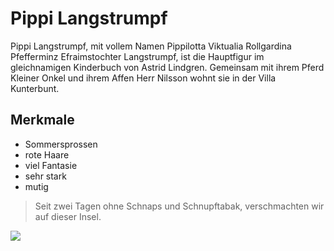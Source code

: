 # Pippi Langstrumpf
Pippi Langstrumpf, mit vollem Namen Pippilotta Viktualia Rollgardina Pfefferminz Efraimstochter Langstrumpf, 
ist die Hauptfigur im gleichnamigen Kinderbuch von Astrid Lindgren.
Gemeinsam mit ihrem Pferd Kleiner Onkel und ihrem Affen Herr Nilsson wohnt sie in der Villa Kunterbunt.

## Merkmale
* Sommersprossen
* rote Haare
* viel Fantasie
* sehr stark
* mutig

> Seit zwei Tagen ohne Schnaps und Schnupftabak, verschmachten wir auf dieser Insel.

<img src="https://upload.wikimedia.org/wikipedia/it/0/01/Pippi_gip.jpg"/>